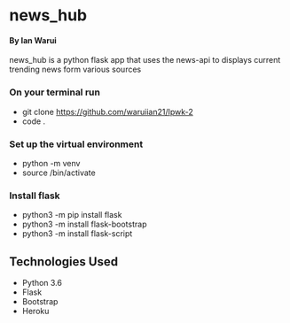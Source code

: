 # news_hub

#### By Ian Warui
news_hub is a python flask app that uses the news-api to displays current trending news form various sources

### On your terminal run
- git clone https://github.com/waruiian21/Ipwk-2
- code .

### Set up the virtual environment
- python -m venv <name of virtual environment>
- source <name of virtual environment>/bin/activate
    
### Install flask 
   - python3 -m pip install flask
   - python3 -m install flask-bootstrap
   - python3 -m install flask-script
   
## Technologies Used
+ Python 3.6
+ Flask
+ Bootstrap
+ Heroku 

